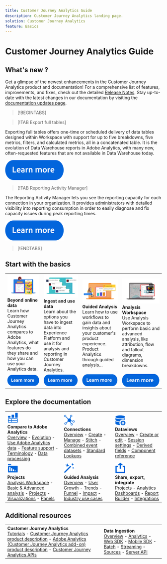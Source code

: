 ```yaml
---
title: Customer Journey Analytics Guide
description: Customer Journey Analytics landing page.
solution: Customer Journey Analytics
feature: Basics
---
```

# Customer Journey Analytics Guide


## What's new ?



Get a glimpse of the newest enhancements in the Customer Journey Analytics product and documentation! For a comprehensive list of features, improvements, and fixes, check out the detailed [Release Notes](../release-notes/latest.md). Stay up-to-date with the latest changes in our documentation by visiting the [documentation updates page](../release-notes/doc-changes.md).

>[!BEGINTABS]

>[!TAB Export full tables]

Exporting full tables offers one-time or scheduled delivery of data tables designed within Workspace with support for up to five breakdowns, five metrics, filters, and calculated metrics, all in a concatenated table. It is the evolution of Data Warehouse reports in Adobe Analytics, with many new, often-requested features that are not available in Data Warehouse today.

[![image](assets/learn-more-button.svg)](../analysis-workspace/export/export-cloud.md)

>[!TAB Reporting Activity Manager] 

The Reporting Activity Manager lets you see the reporting capacity for each connection in your organization. It provides administrators with detailed visibility into reporting consumption in order to easily diagnose and fix capacity issues during peak reporting times.

[![image](assets/learn-more-button.svg)](../reporting-activity-manager/reporting-activity-overview.md)

>[!ENDTABS]

## Start with the basics

<table style="table-layout:fixed">
  <tr style="border: 0;">
    <td>
    <a href="/help/getting-started/aa-vs-cja/overview.md"><img src="./assets/aa-vs-cja.png"></a>
    <div><strong>Beyond online data</strong><br/>Learn how Customer Journey Analytics compares to Adobe Analytics, what features do they share and how you can use your Analytics data.</div>
    </td>
    <td>
    <a href="/help/data-ingestion/data-ingestion.md"><img src="./assets/data-ingestion.png"></a>
    <div><strong>Ingest and use data</strong><br/>Learn about the options you have to ingest data into Experience Platform and use it for analysis and reporting in Customer Journey Analytics.</div>
    </td>
    <td>
    <a href="/help/guided-analysis/overview.md"><img src="./assets/product-analytics.png"></a>
    <div><strong>Guided Analysis</strong><br/>Learn how to use workflows to gain data and insights about your customer's product experience. Product Analytics through guided analysis…
    </div>
    </td>
    <td>
    <a href="/help/analysis-workspace/home.md"><img src="./assets/workspace.png"></a>
    <div><strong>Analysis Workspace</strong><br/>Use Analysis Workspace to perform basic and advanced analysis, like attribution, flow and fallout diagrams, dimension breakdowns.</div>
    </td>
  </tr>
  <tr style="border: 0;">
    <td align="center"><a href="using/start/quick-start.md"><img src="./assets/learn-more-button.svg"></a></td>
    <td align="center"><a href="using/start/user-interface.md"><img src="./assets/learn-more-button.svg"></a></td>
    <td align="center"><a href="using/building-journeys/journey-gs.md"><img src="./assets/learn-more-button.svg"></a></td>
    <td align="center"><a href="using/campaigns/create-campaign.md"><img src="./assets/learn-more-button.svg"></a></td>
    </tr>
</table>

## Explore the documentation

<table style="table-layout:auto">
  <tr style="border: 0;">
    <td>
      <img src="./assets/analytics.svg" width="35px"><br/>
      <strong>Compare to Adobe Analytics</strong><br/><a href="/help/getting-started/aa-vs-cja/overview.md">Overview</a> - <a href="/help/getting-started/aa-to-cja.md">Evolution</a> - <a href="/help/getting-started/aa-vs-cja/aa-data-in-cja.md">Use Adobe Analytics data</a> - <a href="help/getting-started/aa-vs-cja/cja-aa.md">Feature support</a> - <a href="/help/getting-started/aa-vs-cja/terminology.md">Terminology</a> - <a href="/help/getting-started/aa-vs-cja/data-processing-comparisons.md">Data processing</a>
    </td>
    <td>
      <img src="./assets/connections.svg" width="35px"><br/>
      <strong>Connections</strong><br/><a href="/help/connections/overview.md">Overview</a> - <a href="/help/connections/create-connection.md">Create</a> - <a href="/help/connections/manage-connections.md">Manage</a> - <a href="/help/stitching/overview.md">Stitch</a> - <a href="/help/connections/combined-dataset.md">Combined event datasets</a> - <a href="/help/connections/standard-lookups.md">Standard Lookups</a>
    </td>
     <td>
      <img src="./assets/dataviews.svg" width="35px"><br/>
      <strong>Dataviews</strong><br/><a href="/help/data-views/data-views.md">Overview</a> - <a href="/help/data-views/create-dataview.md">Create or edit</a> - <a href="/help/data-views/session-settings.md">Session settings</a> - <a href="/help/data-views/derived-fields/derived-fields.md">Derived fields</a> - <a href="/help/data-views/component-reference.md">Component reference</a>
    </td>
    
  </tr>
  <tr style="border: 0;">
    <td>
      <img src="./assets/workspace.svg" width="35px"><br/>
      <strong>Projects</strong><br/><a href="help/analysis-workspace/home.md">Analysis Workspace</a> - <a href="/help/a/nalysis-workspace/perform-basic-analysis.md">Basic </a> & <a href="/help/analysis-workspace/perform-adv-analysis.md">Advanced analysis</a> - <a href="/help/analysis-workspace/build-workspace-project/freeform-overview.md">Projects</a> - <a href="/help/analysis-workspace/visualizations/freeform-analysis-visualizations.md">Visualizations</a> - <a href="/help/analysis-workspace/c-panels/freeform-panel.md">Panels</a>
    </td>
    <td>
      <img src="./assets/guided-analysis.svg" width="35px"><br/>
      <strong>Guided Analysis</strong><br/><a href="/help/guided-analysis/overview.md">Overview</a> - <a href="/help/guided-analysis/types/active.md">User Growth</a> - <a href="/help/guided-analysis/types/usage.md">Trends</a> - <a href="/help/guided-analysis/types/friction.md">Funnel</a> - <a href="/help/guided-analysis/types/release.md">Impact</a> - <a href="/help/guided-analysis/industry-use-cases.md">Industry use cases</a>
    </td>
    <td>
      <img src="./assets/share.svg" width="35px"><br/>
      <strong>Share, export, integrate</strong><br/><a href="/help/analysis-workspace/curate-share/share-projects.md">Projects</a> - <a href="/help/mobile-app/home.mdd">Analytics Dashboards</a> - <a href="/help/report-builder/report-buider-overview.md">Report Builder</a>  - <a href="/help/integrations/overview.md">Integrations</a>
    </td>
  </tr>
</table> 

## Additional resources

<table style="table-layout:fixed"><tr style="border: 0;">
<td><strong>Customer Journey Analytics</strong><br/>
<a href="https://experienceleague.adobe.com/docs/customer-journey-analytics-learn/tutorials/overview.html" target="_blank">Tutorials</a> - <a href="https://helpx.adobe.com/legal/product-descriptions/customer-journey-analytics.html" target="_blank">Customer Journey Analytics product description</a> - <a href="https://helpx.adobe.com/legal/product-descriptions/adobe-analytics-addon-customer-journey-analytics.html" target="_blank">Adobe Analytics (Customer Journey Analytics add-on) product description</a> - <a href="https://developer.adobe.com/cja-apis/docs/" target="_blank">Customer Journey Analytics APIs</a>
</td>
<td><strong>Data Ingestion</strong><br/><a href="/help/data-ingestion/data-ingestion.md">Overview</a> - <a href="/help/data-ingestion/analytics.md">Analytics</a> - <a href="/help/data-ingestion/aepwebsdk.md">Web SDK</a> - <a href="/help/data-ingestion/aepmobilesdk.md">Mobile SDK</a> - <a href="/help/data-ingestion/aepmobilesdk.md">Batch</a> - <a href="/help/data-ingestion/streaming.md">Streaming</a> - <a href="/help/data-ingestion/sources.md">Sources</a> - <a href="/help/data-ingestion/serverapi.md">Server API</a>
</td>
</tr></table>
